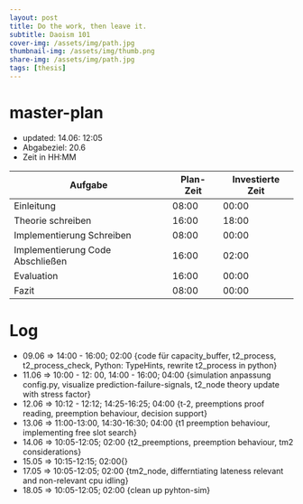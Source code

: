 ```yaml
---
layout: post
title: Do the work, then leave it.
subtitle: Daoism 101
cover-img: /assets/img/path.jpg
thumbnail-img: /assets/img/thumb.png
share-img: /assets/img/path.jpg
tags: [thesis]
---
```


# master-plan

* updated: 14.06: 12:05
* Abgabeziel: 20.6
* Zeit in HH:MM

| Aufgabe | Plan-Zeit | Investierte Zeit |
| -------------- | --------- | ---------- |
| Einleitung| 08:00 | 00:00 |
| Theorie schreiben| 16:00 | 18:00 |
| Implementierung Schreiben| 08:00 | 00:00 |
| Implementierung Code Abschließen| 16:00 | 02:00 |
| Evaluation| 16:00 | 00:00 |
| Fazit| 08:00 | 00:00 |

# Log

* 09.06 => 14:00 - 16:00; 02:00 {code für capacity_buffer, t2_process, t2_process_check, Python: TypeHints, rewrite t2_process in python}
* 11.06 => 10:00 - 12: 00, 14:00 - 16:00; 04:00 {simulation anpassung config.py, visualize prediction-failure-signals, t2_node theory update with stress factor}
* 12.06 => 10:12 - 12:12; 14:25-16:25; 04:00 {t-2, preemptions proof reading, preemption behaviour, decision support}
* 13.06 => 11:00-13:00, 14:30-16:30; 04:00 {t1 preemption behaviour, implementing free slot search}
* 14.06 => 10:05-12:05; 02:00 {t2_preemptions, preemption behaviour, tm2 considerations}
* 15.05 => 10:15-12:15; 02:00{}
* 17.05 => 10:05-12:05; 02:00 {tm2_node, differntiating lateness relevant and non-relevant cpu idling}
* 18.05 => 10:05-12:05; 02:00 {clean up pyhton-sim}
